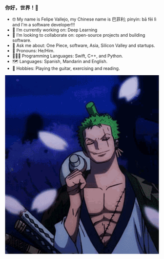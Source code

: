 ### 你好，世界！👋

- 🤓 My name is Felipe Vallejo, my Chinese name is 巴菲利; pinyin: bā fēi lì and I'm a software developer!!!
- 🔭 I’m currently working on: Deep Learning
- 🧠 I’m looking to collaborate on: open-source projects and building software.
- 💬 Ask me about: One Piece, software, Asia, Silicon Valley and startups.
- 🤖 Pronouns: He/Him.
- 👨🏻‍💻 Programming Languages: Swift, C++, and Python.
- 🗺 Languages: Spanish, Mandarin and English.
- 🎸 Hobbies: Playing the guitar, exercising and reading.

<p align="center">
  <img src="zoro.gif"/>
</p>
